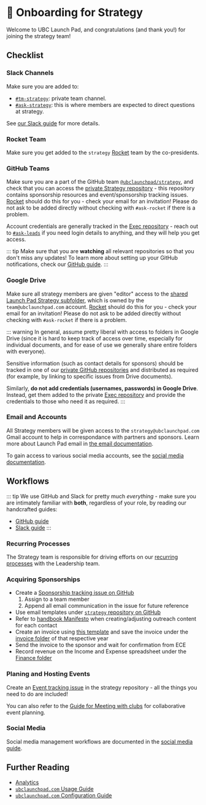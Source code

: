 # 💼 Onboarding for Strategy

Welcome to UBC Launch Pad, and congratulations (and thank you!) for joining the strategy team!

## Checklist

### Slack Channels

Make sure you are added to:

* [`#tm-strategy`](https://ubclaunchpad.slack.com/archives/GNHRBQE5R): private team channel.
* [`#ask-strategy`](https://ubclaunchpad.slack.com/archives/CJVF0FQHG): this is where members are expected to direct questions at strategy.

See [our Slack guide](/handbook/tools/slack.md) for more details.

### Rocket Team

Make sure you get added to the `strategy` [Rocket](/handbook/tools/slack#rocket) team by the co-presidents.

### GitHub Teams

Make sure you are a part of the GitHub team [`@ubclaunchpad/strategy`](https://github.com/orgs/ubclaunchpad/teams/strategy), and check that you can access the [private Strategy repository](https://github.com/ubclaunchpad/strategy) - this repository contains sponsorship resources and event/sponsorship tracking issues. [Rocket](/handbook/onboarding/everyone.md#rocket-setup) should do this for you - check your email for an invitation! Please do not ask to be added directly without checking with `#ask-rocket` if there is a problem.

Account credentials are generally tracked in the [Exec repository](https://github.com/ubclaunchpad/exec/blob/master/assets.md) - reach out to [`#ask-leads`](https://ubclaunchpad.slack.com/messages/CK935RD3Q/) if you need login details to anything, and they will help you get access.

::: tip
Make sure that you are **watching** all relevant repositories so that you don't miss any updates! To learn more about setting up your GitHub notifications, check our [GitHub guide](../tools/github.md#setting-up-notifications).
:::

### Google Drive

Make sure all strategy members are given "editor" access to the [shared Launch Pad Strategy subfolder](https://drive.google.com/drive/folders/0BwdNv1PZjDeXMkc1eDVNY1ZHT00), which is owned by the `team@ubclaunchpad.com` account. [Rocket](/handbook/onboarding/everyone.md#rocket-setup) should do this for you - check your email for an invitation! Please do not ask to be added directly without checking with `#ask-rocket` if there is a problem.

::: warning
In general, assume pretty liberal with access to folders in Google Drive (since it is hard to keep track of access over time, especially for individual documents, and for ease of use we generally share entire folders with everyone).

Sensitive information (such as contact details for sponsors) should be tracked in one of our [private GitHub repositories](#github-teams) and distributed as required (for example, by linking to specific issues from Drive documents).

Similarly, **do not add credentials (usernames, passwords) in Google Drive**. Instead, get them added to the private [Exec repository](https://github.com/ubclaunchpad/exec/blob/master/assets.md) and provide the credentials to those who need it as required.
:::

### Email and Accounts

All Strategy members will be given access to the `strategy@ubclaunchpad.com` Gmail account to help in correspondance with partners and sponsors. Learn more about Launch Pad email in [the email documentation](/handbook/tools/email.md).

To gain access to various social media accounts, see the [social media documentation](/handbook/tools/social-media.md).

## Workflows

::: tip
We use GitHub and Slack for pretty much *everything* - make sure you are intimately familiar with **both**, regardless of your role, by reading our handcrafted guides:

* [GitHub guide](/handbook/tools/github)
* [Slack guide](/handbook/tools/slack)
:::

### Recurring Processes

The Strategy team is responsible for driving efforts on our [recurring processes](/handbook/strategy/recurring-processes.md) with the Leadership team.

### Acquiring Sponsorships

* Create a [Sponsorship tracking issue on GitHub](https://github.com/ubclaunchpad/strategy/issues/new?assignees=&labels=sponsorship&template=sponsorship.md&title=)
  1. Assign to a team member
  2. Append all email communication in the issue for future reference
* Use email templates under [`strategy` repository on GitHub](https://github.com/ubclaunchpad/strategy/tree/master/email-templates)
* Refer to [handbook Manifesto](../manifesto.md) when creating/adjusting outreach content for each contact
* Create an invoice using [this template](https://drive.google.com/drive/u/2/folders/1-j9yUNGPIAKE6W_7MXjjGCzJdS3mEECZ) and save the invoice under the [invoice folder](https://drive.google.com/drive/u/2/folders/1-j9yUNGPIAKE6W_7MXjjGCzJdS3mEECZ) of that respective year
* Send the invoice to the sponsor and wait for confirmation from ECE
* Record revenue on the Income and Expense spreadsheet under the [Finance folder](https://drive.google.com/drive/u/2/folders/1DX9E-FJ8EH40kYM_HO8tC1Y_Z0UuSBbq)

### Planing and Hosting Events

Create an [Event tracking issue](https://github.com/ubclaunchpad/strategy/issues/new?assignees=&labels=events&template=event.md&title=) in the strategy repository - all the things you need to do are included!

You can also refer to the [Guide for Meeting with clubs](https://docs.google.com/document/d/1Hy3TZY6rh_02lGwtWu_6_DfIExMnfY8ZH5KMVGIYVJw/edit) for collaborative event planning.

### Social Media

Social media management workflows are documented in the [social media guide](/handbook/tools/social-media.md).

## Further Reading

* [Analytics](/handbook/tools/analytics.md)
* [`ubclaunchpad.com` Usage Guide](https://github.com/ubclaunchpad/ubclaunchpad.com/blob/master/USING.md)
* [`ubclaunchpad.com` Configuration Guide](https://ubclaunchpad.com/config/)
